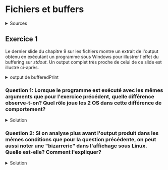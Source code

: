 # Fichiers et buffers
<details>
<summary>Sources</summary>
https://fastbitlab.com/microcontroller-embedded-c-programming-lecture-66-scanf-exercise-implementation/
</details>

## Exercice 1
Le dernier slide du chapitre 9 sur les fichiers montre un extrait de l'output obtenu en exécutant un programme sous Windows pour illustrer l'effet du buffering sur _stdout_. Un output complet très proche de celui de ce slide est illustré ci-après.

<details>
<summary>output de bufferedPrint</summary>

```
INFO: produit sous Windows 11/x86_64 avec mingw.
```

```
$ .\bufferedPrint.exe 10 0
buffer size = 10 characters
flush never
Enter the first numb
```

```
$ .\bufferedPrint.exe 10 0
buffer size = 10 characters
flush never
Enter the first numb12
er: Enter the second
```

```
$ .\bufferedPrint.exe 10 0
buffer size = 10 characters
flush never
Enter the first numb12
er: Enter the second12
 number: Enter the third numbe
```

```
$ .\bufferedPrint.exe 10 0
buffer size = 10 characters
flush never
Enter the first numb12
er: Enter the second12
 number: Enter the third numbe12
r:
Average is : 12.000000
```

</details>

### Question 1: Lorsque le programme est exécuté avec les mêmes arguments que pour l'exercice précédent, quelle différence observe-t-on? Quel rôle joue les 2 OS dans cette différence de comportement?

<details>
<summary>Solution</summary>
<p></p>

L'exécution sous Linux produit l'output suivant:

~~~
$ 09-04-bufferedPrint 10 0
buffer size = 10 characters
flush never
12
Enter the first number: 12
12
Enter the second number: Enter the third number: 
Average is : 12.000000
~~~

On constate que les prompts sont affichés en entier mais après que l'on ait saisi les inputs. 

Cette différence de comportement peut être en partie expliquée par le fait que l'ordre de buffering passé avec _setvbuf()_ est traité de manière différente par les 2 OS:
- Sous Windows: le buffering est effectué en mode bloc avec des blocs de 10 caractères, comme demandé
- sous Linux: le buffering est en fait effectué en mode texte, le buffer est vidé lorsque un '\n' y est écrit

</details>

### Question 2: Si on analyse plus avant l'output produit dans les mêmes conditions que pour la question précédente, on peut aussi noter une "bizarrerie" dans l'affichage sous Linux. Quelle est-elle? Comment l'expliquer?

<details>
<summary>Solution</summary>

<p></p>
La différence de stratégie de buffering n'explique pas tout le comportement que nous observons dans l'output de la question précédente. En effet, si on regarde le code source de <i>09-04-bufferedPrint.c</i> on peut noter que les invites sont affichées par des appels à <i>printf()</i> sans <i>'\n'</i>. Les 3 invites ne devraient donc pas être affichées à l'écran avant que le résultat du calcul de ne le soit, puisque c'est ici seulement que le premier <i>'\n'</i> est écrit dans le buffer de <i>stdout</i>. Or, les messages d'invite sont affichés:

- le premier, après avoir saisi 1 input,
- les 2 suivants, après avoir saisi les 2 inputs suivants.

Cette observation plus attentive ne peut pas être expliquée avec la seule différence de stratégie de buffering entre les 2 OS. Pour l'expliquer il faut d'abord savoir que, sur les systèmes Posix:

1) _stdin_ et _stdout_ appliquent toutes deux une stratégie de buffering par ligne lorsque elles sont en mode buffering.
2) _stdout_ est automatiquement vidée lorsqu'une tentative de lecture sur _stdin_ nécessite une lecture depuis le terminal.

Ensuite, il faut comprendre les appels à _scanf()_ et leur influence sur _stdin_. Sans rentrer dans les détails, _scanf()_ ne consomme pas le _'\n'_ après le nombre lu. C'est le _scanf()_ suivant qui le fait pour atteindre le premier caractère qui correspond au format attendu: "%d" attend un chiffre. La lecture de la ligne sur _stdin_, et donc le vidage de _stdout_, est déclenchée en retard d'un _scanf()_, ce qui esplique le phénomène observé.

</details>
